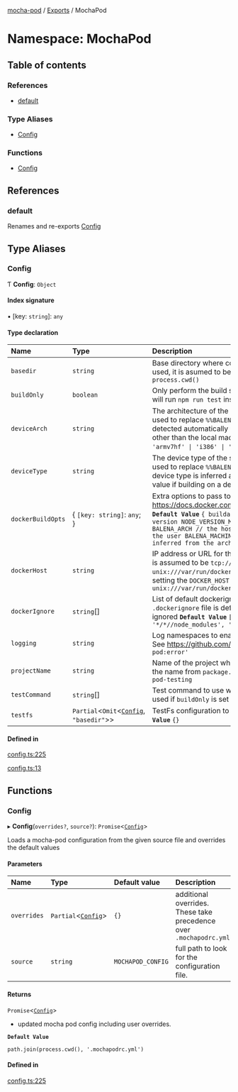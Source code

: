 [mocha-pod](../README.md) / [Exports](../modules.md) / MochaPod

# Namespace: MochaPod

## Table of contents

### References

- [default](MochaPod.md#default)

### Type Aliases

- [Config](MochaPod.md#config)

### Functions

- [Config](MochaPod.md#config-1)

## References

### <a id="default" name="default"></a> default

Renames and re-exports [Config](MochaPod.md#config-1)

## Type Aliases

### <a id="config" name="config"></a> Config

Ƭ **Config**: `Object`

#### Index signature

▪ [key: `string`]: `any`

#### Type declaration

| Name | Type | Description |
| :------ | :------ | :------ |
| `basedir` | `string` | Base directory where configuration files are looked for. If a relative path is used, it is asumed to be relative to `process.cwd()`. **`Default Value`** `process.cwd()` |
| `buildOnly` | `boolean` | Only perform the build step during the global mocha setup. If set to false this will run `npm run test` inside a container after the build. **`Default Value`** `false` |
| `deviceArch` | `string` | The architecture of the system where the images will be built and ran. This is used to replace `%%BALENA_ARCH%%` in [Dockerfile.template](https://www.balena.io/docs/reference/base-images/base-images/#how-the-image-naming-scheme-works) The architecture is detected automatically using `uname`, set this value if building on a device other than the local machine. Supported values: `'amd64' \| 'aarch64' \| 'armv7hf' \| 'i386' \| 'rpi'` **`Default Value`** inferred from `process.arch` |
| `deviceType` | `string` | The device type of the system where the images will be built an ran. This is used to replace `%%BALENA_MACHINE_NAME%%` in [Dockerfile.template](https://www.balena.io/docs/reference/base-images/base-images/#how-the-image-naming-scheme-works) given. The device type is inferred automatically from the device architecture, set this value if building on a device other than the local machine. |
| `dockerBuildOpts` | \{ `[key: string]`: `any`;  } | Extra options to pass to the image build. See https://docs.docker.com/engine/api/v1.41/#tag/Image/operation/ImageBuild **`Default Value`** `{ buildargs: { NODE_VERSION // the host environment node version NODE_VERSION_MAJOR // the host environment major node version BALENA_ARCH // the host architecture or the configuration value set by the user BALENA_MACHINE_NAME // the machine name as set by the user or inferred from the architecture } }` |
| `dockerHost` | `string` | IP address or URL for the docker host. If no protocol is included, the protocol is assumed to be `tcp://` e.g. - `tcp://192.168.1.105` - `unix:///var/run/docker.sock` The configuration value can be overriden by setting the `DOCKER_HOST` environment variable. **`Default Value`** `unix:///var/run/docker.sock` |
| `dockerIgnore` | `string`[] | List of default dockerignore directives. These are overriden if a `.dockerignore` file is defined at the project root. NOTE: `*/*//.git` is always ignored **`Default Value`** `['!*/*//Dockerfile', '!*/*//Dockerfile.*/', '*/*//node_modules', '*/*//build', '*/*//coverage' ]` |
| `logging` | `string` | Log namespaces to enable. This can also be controlled via the `DEBUG` env var. See https://github.com/debug-js/debug **`Default Value`** `'mocha-pod,mocha-pod:error'` |
| `projectName` | `string` | Name of the project where mocha-pod is being ran on. By default it will get the name from `package.json` at `basedir`, if it does not exist, it will use `mocha-pod-testing` |
| `testCommand` | `string`[] | Test command to use when running tests within a container. This will only be used if `buildOnly` is set to `false`. **`Default Value`** `["npm", "run", "test"]` |
| `testfs` | `Partial`\<`Omit`\<[`Config`](../interfaces/TestFs.Config.md), ``"basedir"``\>\> | TestFs configuration to be set by the `beforeAll` mocha-pod hook. **`Default Value`** `{}` |

#### Defined in

[config.ts:225](https://github.com/balena-io-modules/mocha-pod/blob/906bf95/lib/config.ts#L225)

[config.ts:13](https://github.com/balena-io-modules/mocha-pod/blob/906bf95/lib/config.ts#L13)

## Functions

### <a id="config-1" name="config-1"></a> Config

▸ **Config**(`overrides?`, `source?`): `Promise`\<[`Config`](MochaPod.md#config)\>

Loads a mocha-pod configuration from the given source file and
overrides the default values

#### Parameters

| Name | Type | Default value | Description |
| :------ | :------ | :------ | :------ |
| `overrides` | `Partial`\<[`Config`](MochaPod.md#config)\> | `{}` | additional overrides. These take precedence over `.mochapodrc.yml` |
| `source` | `string` | `MOCHAPOD_CONFIG` | full path to look for the configuration file. |

#### Returns

`Promise`\<[`Config`](MochaPod.md#config)\>

- updated mocha pod config including user overrides.

**`Default Value`**

`path.join(process.cwd(), '.mochapodrc.yml')`

#### Defined in

[config.ts:225](https://github.com/balena-io-modules/mocha-pod/blob/906bf95/lib/config.ts#L225)
